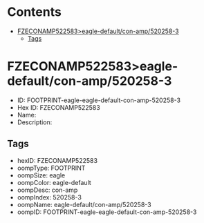 



Contents
========

* [FZECONAMP522583>eagle-default/con-amp/520258-3](#fzeconamp522583eagle-defaultcon-amp520258-3)
	* [Tags](#tags)

# FZECONAMP522583>eagle-default/con-amp/520258-3

- ID: FOOTPRINT-eagle-eagle-default-con-amp-520258-3
- Hex ID: FZECONAMP522583
- Name: 
- Description: 

## Tags

- hexID: FZECONAMP522583
- oompType: FOOTPRINT
- oompSize: eagle
- oompColor: eagle-default
- oompDesc: con-amp
- oompIndex: 520258-3
- oompName: eagle-default/con-amp/520258-3
- oompID: FOOTPRINT-eagle-eagle-default-con-amp-520258-3
